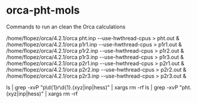 # orca-pht-mols

Commands to run an clean the Orca calculations

/home/flopez/orca/4.2.1/orca pht.inp --use-hwthread-cpus > pht.out &
/home/flopez/orca/4.2.1/orca p1r1.inp --use-hwthread-cpus > p1r1.out &
/home/flopez/orca/4.2.1/orca p1r2.inp --use-hwthread-cpus > p1r2.out &
/home/flopez/orca/4.2.1/orca p1r3.inp --use-hwthread-cpus > p1r3.out &
/home/flopez/orca/4.2.1/orca p2r1.inp --use-hwthread-cpus > p2r1.out &
/home/flopez/orca/4.2.1/orca p2r2.inp --use-hwthread-cpus > p2r2.out &
/home/flopez/orca/4.2.1/orca p2r3.inp --use-hwthread-cpus > p2r3.out &

ls | grep -xvP "p\d{1}r\d{1}.(xyz|inp|hess)" | xargs rm -rf 
ls | grep -xvP "pht.(xyz|inp|hess)" | xargs rm -rf
